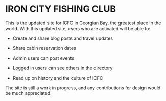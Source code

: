 # IRON CITY FISHING CLUB

This is the updated site for ICFC in Georgian Bay, the greatest place in the world.
With this updated site, users who are activated will be able to:

* Create and share blog posts and travel updates

* Share cabin reservation dates

* Admin users can post events

* Logged in users can see others in the directory

* Read up on history and the culture of ICFC

The site is still a work in progress, and any contributions for design would be much appreciated.
